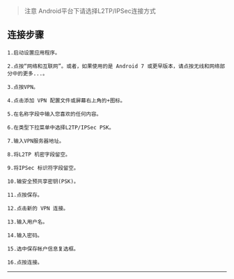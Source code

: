 > 注意
> Android平台下请选择L2TP/IPSec连接方式


## 连接步骤

```
1.启动设置应用程序。

2.点按“网络和互联网”。或者，如果使用的是 Android 7 或更早版本，请点按无线和网络部分中的更多...。

3.点按VPN。

4.点击添加 VPN 配置文件或屏幕右上角的+图标。

5.在名称字段中输入您喜欢的任何内容。

6.在类型下拉菜单中选择L2TP/IPSec PSK。

7.输入VPN服务器地址。

8.将L2TP 机密字段留空。

9.将IPSec 标识符字段留空。

10.输安全预共享密钥(PSK)。

11.点按保存。

12.点击新的 VPN 连接。

13.输入用户名。

14.输入密码。

15.选中保存帐户信息复选框。

16.点按连接。
```


-------------------------------------------------------------------------------

